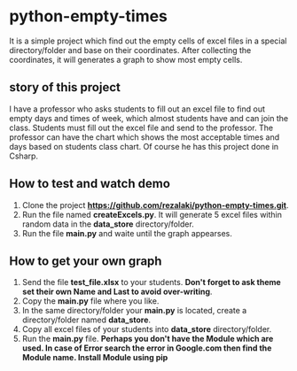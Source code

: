 # python-empty-times
It is a simple project which find out the empty cells of excel files in a special directory/folder
and base on their coordinates. After collecting the coordinates, it will generates a graph to show most empty cells.

## story of this project
I have a professor who asks students to fill out an excel file to find out empty days and times
of week, which almost students have and can join the class.
Students must fill out the excel file and send to the professor.
The professor can have the chart which shows the most acceptable times and days based on students class chart.
Of course he has this project done in Csharp.


## How to test and watch demo
1) Clone the project **https://github.com/rezalaki/python-empty-times.git**.
2) Run the file named **createExcels.py**.
	It will generate 5 excel files within random data in the **data_store** directory/folder.
3) Run the file **main.py** and waite until the graph appearses.


## How to get your own graph
1) Send the file **test_file.xlsx** to your students. 
**Don't forget to ask theme set their own Name and Last to avoid over-writing**.
2) Copy the **main.py** file where you like.
3) In the same directory/folder your **main.py** is located, create a directory/folder named **data_store**.
4) Copy all excel files of your students into **data_store** directory/folder.
5) Run the **main.py** file.
**Perhaps you don't have the Module which are used. In case of Error search the error in Google.com then find the Module name. Install Module using pip**



